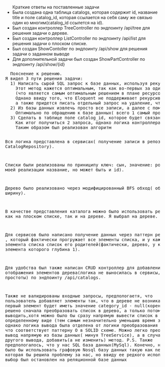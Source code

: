 <ul>Краткие ответы на поставленные задачи
    <li>Была создана одна таблица catalogs, которая содержит id, название title и поле catalog_id, которая ссылается на себя саму же связью один ко многим(catalog_id ссылется на id).</li>
    <li>Был создан контроллер TreeController по эндпоинту /api/tree для решения задачи о дереве.</li>
   <li>Был создан контроллер ListController по эндпоинту /api/list для решения задачи о плоском списке.</li>
    <li>Был создан ShowContoller по эндпоинту /api/show для решения задачи о заданном выводе</li>
    <li> Для дополнительной задачи был создан ShowPartController по эндпоинту /api/show/{id}</li>
</ul>    
<pre>
  Пояснение к решению. 
Я видел 3 пути решения задачи:
  1) Написать сырой SQL запрос к базе данных, используя рекурсивный запрос. 
    Этот метод кажется оптимальным, так как во-первых за один запрос получаем всю необходимую информацию из базы данных,
    (что является самым оптимальным решением в плане ресурсов), а во-вторых вся логика будет лежать строго в этом запросе. 
    Однако ввиду того, что Eloquent не поддерживает рекурсивные запросы, то придется писать сырой SQL запрос, что не является хорошей практикой,
    а также придется писать отдельный запрос на удаление, что тоже затратит ресурсы.
  2) Из базы данных извлечь просто все записи, а далее с помощью контроллера как то обработать и преобразовать этот массив данных. 
    Оптимально по обращению к базе данных( всего 1 самый простой запрос), однако очень сложная логика реализации в контроллере, поэтому от этого метода было решено отказаться.
  3) Сделать в таблице поле catalog_id, которое будет связано связью один ко многим, и это поле будет ссылаться на таблицу саму себя. 
    Как итог получиться 2 запроса, однако логика контроллера кратно уменьшиться по сравнению с пунктом 2, а также мы сможем использовать возможности ORM. 
    Таким образом был реализован алгоритм
  
  Вся логика представлена в сервисах( получение записи в репозитории CatalogRepository).
  
  Списки были реализованы по приниципу ключ: сын, значение: родитель(в моей реализации название, но может быть и id).
  
  Дерево было реализовано через модифицированный BFS обход( обход в ширину).
  
  В качестве представления каталога можно было использовать реализацию как на плоском списке, так и на дереве. 
      Я выбрал на дереве.
      
  Для сервисов было написано получение данных через паттерн репозиторий , 
      который фактически прогружает все элементы списка, 
          и у каждого элемента списка список его родителей(фактически, дерево, у каждого элемента которого глубина 1).
          
  Для удобства был также написан CRUD контроллер для добавления 
      и отображения элементов дерева(логика не выносилась в сервисы, из-за простоты) по эндпоинту /api/catalogs.
      
  Также не валидированы входные запросы, предпологаетя, 
      что пользователь добавляет элементы так, 
          что в дереве не возникает цикла, 
              а первый элемент будет иметь значение category_id - null(корень)
  Было решено сначала преобразовать список в дерево, а только потом его выводить,хотя можно было бы сразу напрямую вывести список в определенному виде
  (тем самым незначительно уменьшив время запроса), однако логика вывода была отделена от логики преобразования к дереву, что соответствует паттерну
  O в SOLID схеме. Можно легко преобразовать вывод напрямую из базы данных( минуя TreeService), а в случае какого-то другого вывода, добавить(а не изменить)
  метод.
  P.S. Также предпологалось, что у нас SQL база данных(MySql). 
      Конечно, намного проще было бы использовать графовую  Nosql базу данных такую как neo4j , 
          которая бы решила проблему за нас, но ввиду ее редкого использования, выбор был остановлен на реляционной базе данных     
</pre>
